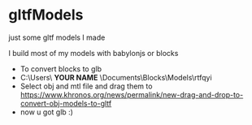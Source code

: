 # gltfModels
just some gltf models I made

I build most of my models with babylonjs or blocks

 - To convert blocks to glb
 - C:\Users\ __YOUR NAME__ \Documents\Blocks\Models\rtfqyi
 - Select obj and mtl file and drag them to https://www.khronos.org/news/permalink/new-drag-and-drop-to-convert-obj-models-to-gltf
 - now u got glb :)
